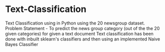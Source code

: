 # Text-Classification
Text Classification using in Python using the 20 newsgroup dataset. Problem Statement - To predict the news group category (out of the the 20 given categories) for given a text document Text classification has been done with inbuilt sklearn's classifiers and then using an implemented Naive Bayes Classifier
